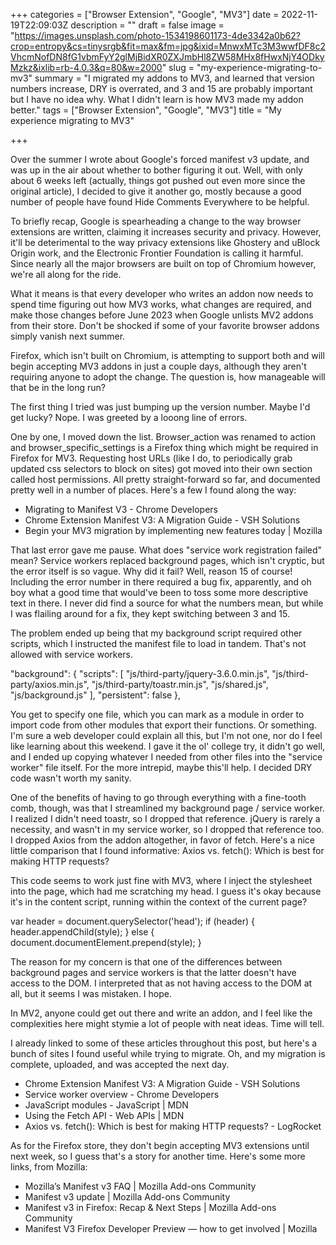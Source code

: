 +++
categories = ["Browser Extension", "Google", "MV3"]
date = 2022-11-19T22:09:03Z
description = ""
draft = false
image = "https://images.unsplash.com/photo-1534198601173-4de3342a0b62?crop=entropy&cs=tinysrgb&fit=max&fm=jpg&ixid=MnwxMTc3M3wwfDF8c2VhcmNofDN8fG1vbmFyY2glMjBidXR0ZXJmbHl8ZW58MHx8fHwxNjY4ODkyMzkz&ixlib=rb-4.0.3&q=80&w=2000"
slug = "my-experience-migrating-to-mv3"
summary = "I migrated my addons to MV3, and learned that version numbers increase, DRY is overrated, and 3 and 15 are probably important but I have no idea why. What I didn't learn is how MV3 made my addon better."
tags = ["Browser Extension", "Google", "MV3"]
title = "My experience migrating to MV3"

+++


Over the summer I wrote about Google's forced manifest v3 update, and was up in the air about whether to bother figuring it out. Well, with only about 6 weeks left (actually, things got pushed out even more since the original article), I decided to give it another go, mostly because a good number of people have found Hide Comments Everywhere to be helpful.

To briefly recap, Google is spearheading a change to the way browser extensions are written, claiming it increases security and privacy. However, it'll be deterimental to the way privacy extensions like Ghostery and uBlock Origin work, and the Electronic Frontier Foundation is calling it harmful. Since nearly all the major browsers are built on top of Chromium however, we're all along for the ride.

What it means is that every developer who writes an addon now needs to spend time figuring out how MV3 works, what changes are required, and make those changes before June 2023 when Google unlists MV2 addons from their store. Don't be shocked if some of your favorite browser addons simply vanish next summer.

Firefox, which isn't built on Chromium, is attempting to support both and will begin accepting MV3 addons in just a couple days, although they aren't requiring anyone to adopt the change. The question is, how manageable will that be in the long run?

The first thing I tried was just bumping up the version number. Maybe I'd get lucky? Nope. I was greeted by a looong line of errors.

One by one, I moved down the list. Browser_action was renamed to action and browser_specific_settings is a Firefox thing which might be required in Firefox for MV3. Requesting host URLs (like I do, to periodically grab updated css selectors to block on sites) got moved into their own section called host permissions. All pretty straight-forward so far, and documented pretty well in a number of places. Here's a few I found along the way:

 * Migrating to Manifest V3 - Chrome Developers
 * Chrome Extension Manifest V3: A Migration Guide - VSH Solutions
 * Begin your MV3 migration by implementing new features today | Mozilla

That last error gave me pause. What does "service work registration failed" mean? Service workers replaced background pages, which isn't cryptic, but the error itself is so vague. Why did it fail? Well, reason 15 of course! Including the error number in there required a bug fix, apparently, and oh boy what a good time that would've been to toss some more descriptive text in there. I never did find a source for what the numbers mean, but while I was flailing around for a fix, they kept switching between 3 and 15.

The problem ended up being that my background script required other scripts, which I instructed the manifest file to load in tandem. That's not allowed with service workers.

"background": {
    "scripts": [
        "js/third-party/jquery-3.6.0.min.js",
        "js/third-party/axios.min.js",
        "js/third-party/toastr.min.js",
        "js/shared.js",
        "js/background.js"
    ],
    "persistent": false
},

You get to specify one file, which you can mark as a module in order to import code from other modules that export their functions. Or something. I'm sure a web developer could explain all this, but I'm not one, nor do I feel like learning about this weekend. I gave it the ol' college try, it didn't go well, and I ended up copying whatever I needed from other files into the "service worker" file itself. For the more intrepid, maybe this'll help. I decided DRY code wasn't worth my sanity.

One of the benefits of having to go through everything with a fine-tooth comb, though, was that I streamlined my background page / service worker. I realized I didn't need toastr, so I dropped that reference. jQuery is rarely a necessity, and wasn't in my service worker, so I dropped that reference too. I dropped Axios from the addon altogether, in favor of fetch. Here's a nice little comparison that I found informative: Axios vs. fetch(): Which is best for making HTTP requests?

This code seems to work just fine with MV3, where I inject the stylesheet into the page, which had me scratching my head. I guess it's okay because it's in the content script, running within the context of the current page?

var header = document.querySelector('head');
if (header) {
    header.appendChild(style);
} else {
    document.documentElement.prepend(style);
}

The reason for my concern is that one of the differences between background pages and service workers is that the latter doesn't have access to the DOM. I interpreted that as not having access to the DOM at all, but it seems I was mistaken. I hope.

In MV2, anyone could get out there and write an addon, and I feel like the complexities here might stymie a lot of people with neat ideas. Time will tell.

I already linked to some of these articles throughout this post, but here's a bunch of sites I found useful while trying to migrate. Oh, and my migration is complete, uploaded, and was accepted the next day.

 * Chrome Extension Manifest V3: A Migration Guide - VSH Solutions
 * Service worker overview - Chrome Developers
 * JavaScript modules - JavaScript | MDN
 * Using the Fetch API - Web APIs | MDN
 * Axios vs. fetch(): Which is best for making HTTP requests? - LogRocket

As for the Firefox store, they don't begin accepting MV3 extensions until next week, so I guess that's a story for another time. Here's some more links, from Mozilla:

 * Mozilla’s Manifest v3 FAQ | Mozilla Add-ons Community
 * Manifest v3 update | Mozilla Add-ons Community
 * Manifest v3 in Firefox: Recap & Next Steps | Mozilla Add-ons Community
 * Manifest V3 Firefox Developer Preview — how to get involved | Mozilla